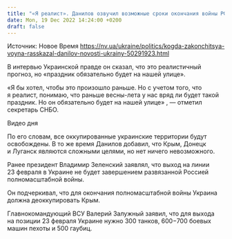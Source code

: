 ```yaml
---
title: "«Я реалист». Данилов озвучил возможные сроки окончания войны РФ против Украины"
date: Mon, 19 Dec 2022 14:24:00 +0200
draft: false
---
```

Источник: Новое Время https://nv.ua/ukraine/politics/kogda-zakonchitsya-voyna-rasskazal-danilov-novosti-ukrainy-50291923.html


 В интервью Украинской правде он сказал, что это реалистичный прогноз, но «праздник обязательно будет на нашей улице».

«Я бы хотел, чтобы это произошло раньше. Но с учетом того, что я реалист, понимаю, что раньше весны-лета у нас вряд ли будет такой праздник. Но он обязательно будет на нашей улице» , — отметил секретарь СНБО.

 Видео дня   

По его словам, все оккупированные украинские территории будут освобождены. В то же время Данилов добавил, что Крым, Донецк и Луганск являются сложными целями, но нет ничего невозможного.

Ранее президент Владимир Зеленский заявлял, что выход на линии 23 февраля в Украине не будет завершением развязанной Россией полномасштабной войны.

Он подчеркивал, что для окончания полномасштабной войны Украина должна деоккупировать Крым.

Главнокомандующий ВСУ Валерий Залужный заявил, что для выхода на позиции 23 февраля Украине нужно 300 танков, 600−700 боевых машин пехоты и 500 гаубиц.
